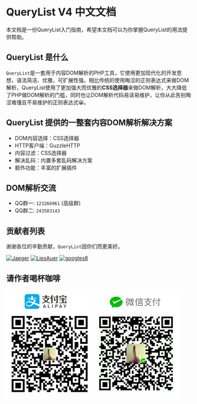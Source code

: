 # QueryList V4 中文文档

本文档是一份QueryList入门指南，希望本文档可以为你掌握QueryList的用法提供帮助。



## QueryList 是什么

`QueryList`是一套用于内容DOM解析的PHP工具，它使用更加现代化的开发思想，语法简洁、优雅，可扩展性强。相比传统的使用晦涩的正则表达式来做DOM解析，QueryList使用了更加强大而优雅的**CSS选择器**来做DOM解析，大大降低了PHP做DOM解析的门槛，同时也让DOM解析代码易读易维护，让你从此告别晦涩难懂且不易维护的正则表达式😀。



## QueryList 提供的一整套内容DOM解析解决方案

+ DOM内容选择：CSS选择器
+ HTTP客户端：GuzzleHTTP
+ 内容过滤：CSS选择器
+ 解决乱码：内置多套乱码解决方案
+ 额外功能：丰富的扩展插件



## DOM解析交流

- QQ群一: `123266961` (高级群)
- QQ群二: `243583143`

	
## 贡献者列表

谢谢各位的辛勤贡献，`QueryList`因你们而更美好。

[![Jaeger](https://avatars2.githubusercontent.com/u/5620429?v=4&s=50)](https://github.com/jae-jae)
[![LiesAuer](https://avatars2.githubusercontent.com/u/8676741?v=4&s=50)](https://github.com/liesauer)
[![googles8](https://avatars1.githubusercontent.com/u/24670110?s=50&v=4)](https://github.com/googles8)





## 请作者喝杯咖啡

![](../assets/alipay.jpg)
![](../assets/wechat.jpg)

